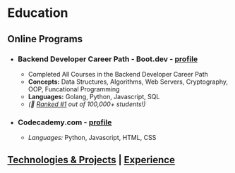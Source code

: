 # Education
## Online Programs
- ### Backend Developer Career Path - Boot.dev - [profile](https://www.boot.dev/u/afk)
  - Completed All Courses in the Backend Developer Career Path
  - __Concepts:__ Data Structures, Algorithms, Web Servers, Cryptography, OOP, Funcational Programming
  - __Languages:__ Golang, Python, Javascript, SQL
  - _(🥇 [Ranked #1](https://www.boot.dev/leaderboard) out of 100,000+ students!)_
- ### Codecademy.com - [profile]()
  - _Languages:_ Python, Javascript, HTML, CSS

## [Technologies & Projects](https://skovranek.github.io/) | [Experience](https://skovranek.github.io//experience.html)
